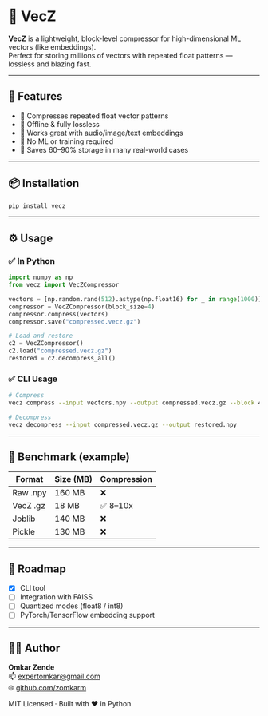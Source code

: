 # 🧠 VecZ

**VecZ** is a lightweight, block-level compressor for high-dimensional ML vectors (like embeddings).  
Perfect for storing millions of vectors with repeated float patterns — lossless and blazing fast.

---

## 🚀 Features

- 🔹 Compresses repeated float vector patterns
- 🔹 Offline & fully lossless
- 🔹 Works great with audio/image/text embeddings
- 🔹 No ML or training required
- 🔹 Saves 60–90% storage in many real-world cases

---

## 📦 Installation

```bash
pip install vecz
```

---

## ⚙️ Usage

### ✅ In Python

```python
import numpy as np
from vecz import VecZCompressor

vectors = [np.random.rand(512).astype(np.float16) for _ in range(1000)]
compressor = VecZCompressor(block_size=4)
compressor.compress(vectors)
compressor.save("compressed.vecz.gz")

# Load and restore
c2 = VecZCompressor()
c2.load("compressed.vecz.gz")
restored = c2.decompress_all()
```

### ✅ CLI Usage

```bash
# Compress
vecz compress --input vectors.npy --output compressed.vecz.gz --block 4

# Decompress
vecz decompress --input compressed.vecz.gz --output restored.npy
```

---

## 🧪 Benchmark (example)

| Format      | Size (MB) | Compression |
|-------------|-----------|-------------|
| Raw .npy    | 160 MB    | ❌          |
| VecZ .gz    | 18 MB     | ✅ 8–10x     |
| Joblib      | 140 MB    | ❌          |
| Pickle      | 130 MB    | ❌          |

---

## 🔧 Roadmap

- [x] CLI tool
- [ ] Integration with FAISS
- [ ] Quantized modes (float8 / int8)
- [ ] PyTorch/TensorFlow embedding support

---

## 🧑‍💻 Author

**Omkar Zende**  
📫 [expertomkar@gmail.com](mailto:expertomkar@gmail.com)  
🌐 [github.com/zomkarm](https://github.com/zomkarm)

MIT Licensed · Built with ❤️ in Python
